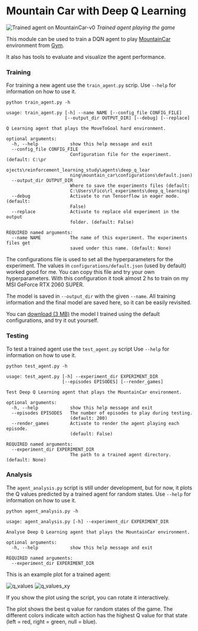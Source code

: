 # Mountain Car with Deep Q Learning

![Trained agent on MountainCar-v0](https://s7.gifyu.com/images/trained_agent.gif)
*Trained agent playing the game*

This module can be used to train a DQN agent to play [MountainCar](https://gym.openai.com/envs/MountainCar-v0/) environment from [Gym](https://gym.openai.com/).

It also has tools to evaluate and visualize the agent performance.

### Training

For training a new agent use the `train_agent.py` scrip. 
Use `--help` for information on how to use it.

```
python train_agent.py -h

usage: train_agent.py [-h] --name NAME [--config_file CONFIG_FILE]
                      [--output_dir OUTPUT_DIR] [--debug] [--replace]

Q Learning agent that plays the MoveToGoal hard environment.

optional arguments:
  -h, --help            show this help message and exit
  --config_file CONFIG_FILE
                        Configuration file for the experiment. (default: C:\pr
                        ojects\reinforcement_learning_study\agents\deep_q_lear
                        ning\mountain_car\configurations\default.json)
  --output_dir OUTPUT_DIR
                        Where to save the experiments files (default:
                        C:\Users\Fico\rl_experiments\deep_q_learning)
  --debug               Activate to run Tensorflow in eager mode. (default:
                        False)
  --replace             Activate to replace old experiment in the output
                        folder. (default: False)

REQUIRED named arguments:
  --name NAME           The name of this experiment. The experiments files get
                        saved under this name. (default: None)
```

The configurations file is used to set all the hyperparameters for the experiment.
The values in `configurations/default.json` (used by default) worked good for me. 
You can copy this file and try your own hyperparameters.
With this configuration it took almost 2 hs to train on my MSI GeForce RTX 2060 SUPER.

The model is saved in `--output_dir` with the given `--name`.
All training information and the final model are saved here, so it can be easily revisited.

You can [download (3 MB)](https://drive.google.com/uc?export=download&id=1Uzr_S3QVeufs27FSnWARVy9C54mLZUS1)
the model I trained using the default configurations, and try it out yourself.  

### Testing

To test a trained agent use the `test_agent.py` script
Use `--help` for information on how to use it.

```
python test_agent.py -h

usage: test_agent.py [-h] --experiment_dir EXPERIMENT_DIR
                     [--episodes EPISODES] [--render_games]

Test Deep Q Learning agent that plays the MountainCar environment.

optional arguments:
  -h, --help            show this help message and exit
  --episodes EPISODES   The number of episodes to play during testing.
                        (default: 200)
  --render_games        Activate to render the agent playing each episode.
                        (default: False)

REQUIRED named arguments:
  --experiment_dir EXPERIMENT_DIR
                        The path to a trained agent directory. (default: None)
```

### Analysis

The `agent_analysis.py` script is still under development, but for now, 
it plots the Q values predicted by a trained agent for random states.
Use `--help` for information on how to use it.

```
python agent_analysis.py -h

usage: agent_analysis.py [-h] --experiment_dir EXPERIMENT_DIR

Analyse Deep Q Learning agent that plays the MountainCar environment.

optional arguments:
  -h, --help            show this help message and exit

REQUIRED named arguments:
  --experiment_dir EXPERIMENT_DIR
```

This is an example plot for a trained agent:

![q_values](https://i.ibb.co/8rv3QRQ/q-values.png)
![q_values_xy](https://i.ibb.co/tJfKDhz/q-values-xy.png)

If you show the plot using the script, you can rotate it interactively.

The plot shows the best q value for random states of the game.
The different colors indicate witch action has the highest Q value 
for that state (left = red, right = green, null = blue).
